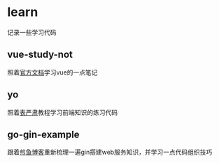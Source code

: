 # learn
记录一些学习代码

## vue-study-not
照着[官方文档](https://cn.vuejs.org)学习vue的一点笔记

## yo
照着[表严肃](https://biaoyansu.com)教程学习前端知识的练习代码

## go-gin-example
跟着[煎鱼博客](https://eddycjy.com/posts/go/gin/2018-02-10-install)重新梳理一遍gin搭建web服务知识，并学习一点代码组织技巧
